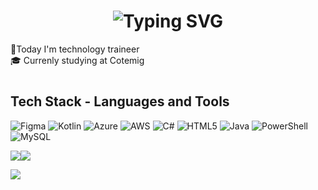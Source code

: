## 

<h1 align="center" href="https://git.io/typing-svg"><img src="https://readme-typing-svg.demolab.com?font=Fira+Code&size=30&pause=1000&color=BB415B&repeat=false&width=650&lines=Hello!+I'm+Sofia+Josaf%C3%A1+Rocha+Santos" alt="Typing SVG" /></h1>


🪪Today I'm technology traineer <br>🎓 Currenly studying at Cotemig  

# <h2> Tech Stack - Languages and Tools </h2>
![Figma](https://img.shields.io/badge/figma-%23F24E1E.svg?style=for-the-badge&logo=figma&logoColor=white) ![Kotlin](https://img.shields.io/badge/kotlin-%237F52FF.svg?style=for-the-badge&logo=kotlin&logoColor=white) ![Azure](https://img.shields.io/badge/azure-%230072C6.svg?style=for-the-badge&logo=microsoftazure&logoColor=white) ![AWS](https://img.shields.io/badge/AWS-%23FF9900.svg?style=for-the-badge&logo=amazon-aws&logoColor=white) ![C#](https://img.shields.io/badge/c%23-%23239120.svg?style=for-the-badge&logo=csharp&logoColor=white) ![HTML5](https://img.shields.io/badge/html5-%23E34F26.svg?style=for-the-badge&logo=html5&logoColor=white) ![Java](https://img.shields.io/badge/java-%23ED8B00.svg?style=for-the-badge&logo=openjdk&logoColor=white) ![PowerShell](https://img.shields.io/badge/PowerShell-%235391FE.svg?style=for-the-badge&logo=powershell&logoColor=white) ![MySQL](https://img.shields.io/badge/mysql-4479A1.svg?style=for-the-badge&logo=mysql&logoColor=white)

![](https://github-readme-stats.vercel.app/api?username=sosojosafars&theme=date_night&hide_border=true&include_all_commits=true&count_private=true)![](https://github-readme-stats.vercel.app/api/top-langs/?username=sosojosafars&theme=date_night&hide_border=true&include_all_commits=true&count_private=true&layout=compact ) 

![](https://github-profile-trophy.vercel.app/?username=sosojosafars&theme=rose&no-frame=true&no-bg=true&margin-w=4)



#

